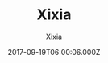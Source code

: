 ---
title: Xixia
github: 'https://github.com/zxixia/jekyll-xixia'
demo: 'http://xixia.info/jekyll-xixia/'
author: Xixia
ssg:
  - Jekyll
cms:
  - No Cms
date: 2017-09-19T06:00:06.000Z
github_branch: gh-pages
description: A Jekyll theme.
stale: true
---